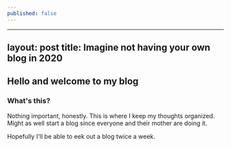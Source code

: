 ```yaml
---
published: false
---
```

---
layout: post
title: Imagine not having your own blog in 2020
---

## Hello and welcome to my blog

### What's this?
Nothing important, honestly. This is where I keep my thoughts organized. Might as well start a blog since everyone and their mother are doing it. 

Hopefully I'll be able to eek out a blog twice a week.
